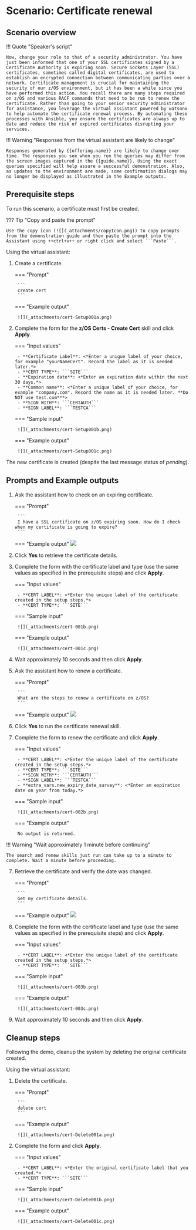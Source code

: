 # Scenario: Certificate renewal 
## Scenario overview

!!! Quote "Speaker's script"

    Now, change your role to that of a security administrator. You have just been informed that one of your SSL certificates signed by a Certificate Authority is expiring soon. Secure Sockets Layer (SSL) certificates, sometimes called digital certificates, are used to establish an encrypted connection between communicating parties over a network. Certificate management is crucial for maintaining the security of our z/OS environment, but it has been a while since you have performed this action. You recall there are many steps required on z/OS and various RACF commands that need to be run to renew the certificate. Rather than going to your senior security administrator for assistance, you leverage the virtual assistant powered by watsonx to help automate the certificate renewal process. By automating these processes with Ansible, you ensure the certificates are always up to date and reduce the risk of expired certificates disrupting your services.

!!! Warning "Responses from the virtual assistant are likely to change"

    Responses generated by {{offering.name}} are likely to change over time. The responses you see when you run the queries may differ from the screen images captured in the {{guide.name}}. Using the exact queries specified will help assure a successful demonstration. Also, as updates to the environment are made, some confirmation dialogs may no longer be displayed as illustrated in the Example outputs.

<div style="page-break-after: always;"></div>

## Prerequisite steps
To run this scenario, a certificate must first be created. 

??? Tip "Copy and paste the prompt"

    Use the copy icon (![](_attachments/copyIcon.png)) to copy prompts from the demonstration guide and then paste the prompt into the Assistant using ++ctrl+v++ or right click and select ```Paste```.

Using the virtual assistant:

1. Create a certificate.
    
    <!--- begin-tab-group --->
    === "Prompt"

        ```
        create cert
        ```

    === "Example output"

        ![](_attachments/cert-Setup001a.png)
    <!--- end-tab-group --->

2. Complete the form for the **z/OS Certs - Create Cert** skill and click **Apply**.
    
    <!--- begin-tab-group --->
    === "Input values"

        - **Certificate Label**: <*Enter a unique label of your choice, for example "yourNameCert". Record the label as it is needed later.*>
        - **CERT TYPE**: ```SITE```
        - **Expiration date**: <*Enter an expiration date within the next 30 days.*>
        - **Common name**: <*Enter a unique label of your choice, for example "company.com". Record the name as it is needed later. **Do NOT use test.com***>
        - **SIGN WITH**: ```CERTAUTH```
        - **SIGN LABEL**: ```TESTCA```   
    === "Sample input"

        ![](_attachments/cert-Setup001b.png)
    === "Example output"
    
        ![](_attachments/cert-Setup001c.png)
    <!--- end-tab-group --->

The new certificate is created (despite the last message status of *pending*).

<div style="page-break-after: always;"></div>

## Prompts and Example outputs

1. Ask the assistant how to check on an expiring certificate.

    <!--- begin-tab-group --->
    === "Prompt"

        ```
        I have a SSL certificate on z/OS expiring soon. How do I check when my certificate is going to expire?
        ```

    === "Example output"
        ![](_attachments/cert-001a.png)
    <!--- end-tab-group --->

2. Click **Yes** to retrieve the certificate details.
3. Complete the form with the certificate label and type (use the same values as specified in the prerequisite steps) and click **Apply**.
    
    <!--- begin-tab-group --->
    === "Input values"
   
        - **CERT LABEL**: <*Enter the unique label of the certificate created in the setup steps.*>
        - **CERT TYPE**: ```SITE```
    === "Sample input"

        ![](_attachments/cert-001b.png)
    === "Example output"
    
        ![](_attachments/cert-001c.png)
    <!--- end-tab-group --->

4. Wait approximately 10 seconds and then click **Apply**.

4. Ask the assistant how to renew a certificate.

    <!--- begin-tab-group --->
    === "Prompt"

        ```
        What are the steps to renew a certificate on z/OS?
        ```

    === "Example output"
        ![](_attachments/cert-002a.png)
    <!--- end-tab-group --->

5. Click **Yes** to run the certificate renewal skill.
6. Complete the form to renew the certificate and click **Apply**.

    <!--- begin-tab-group --->
    === "Input values"

        - **CERT LABEL**: <*Enter the unique label of the certificate created in the setup steps.*>           
        - **CERT TYPE**: ```SITE```
        - **SIGN WITH**: ```CERTAUTH```
        - **SIGN LABEL**: ```TESTCA```
        - **extra_vars.new_expiry_date_survey**: <*Enter an expiration date on year from today.*>

    === "Sample input"
    
        ![](_attachments/cert-002b.png)
    === "Example output"

        No output is returned.
    <!--- end-tab-group --->

!!! Warning "Wait approximately 1 minute before continuing"

    The search and renew skills just run can take up to a minute to complete. Wait a minute before proceeding.

7. Retrieve the certificate and verify the date was changed.
    
    <!--- begin-tab-group --->
    === "Prompt"

        ```
        Get my certificate details.
        ```

    === "Example output"
        ![](_attachments/cert-003a.png)
    <!--- end-tab-group --->

8. Complete the form with the certificate label and type (use the same values as specified in the prerequisite steps) and click **Apply**.
    
    <!--- begin-tab-group --->
    === "Input values"
   
        - **CERT LABEL**: <*Enter the unique label of the certificate created in the setup steps.*>
        - **CERT TYPE**: ```SITE```
    === "Sample input"

        ![](_attachments/cert-003b.png)
    === "Example output"
    
        ![](_attachments/cert-003c.png)
    <!--- end-tab-group --->
<div style="page-break-after: always;"></div>

9. Wait approximately 10 seconds and then click **Apply**.
    
## Cleanup steps
Following the demo, cleanup the system by deleting the original certificate created.

Using the virtual assistant:

1. Delete the certificate.
    
    <!--- begin-tab-group --->
    === "Prompt"

        ```
        delete cert
        ```

    === "Example output"

        ![](_attachments/cert-Delete001a.png)
    <!--- end-tab-group --->

2. Complete the form and click **Apply**.
    
    <!--- begin-tab-group --->
    === "Input values"

        - **CERT LABEL**: <*Enter the original certificate label that you created.*>
        - **CERT TYPE**: ```SITE```
    === "Sample input"

        ![](_attachments/cert-Delete001b.png)
    === "Example output"
    
        ![](_attachments/cert-Delete001c.png)
    <!--- end-tab-group --->

